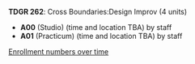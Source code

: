 **TDGR 262**: Cross Boundaries:Design Improv (4 units)

- **A00** (Studio) (time and location TBA) by staff
- **A01** (Practicum) (time and location TBA) by staff

[Enrollment numbers over time](./TDGR262.tsv)

